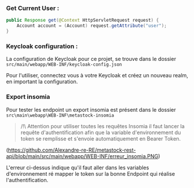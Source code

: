 ### Get Current User :
```java
public Response get(@Context HttpServletRequest request) {
    Account account = (Account) request.getAttribute("user");
}
```

### Keycloak configuration :

La configuration de Keycloak pour ce projet, se trouve dans le dossier `src/main/webapp/WEB-INF/keycloak-config.json`

Pour l'utiliser, connectez vous à votre Keycloak et créez un nouveau realm, en important la configuration.

### Export insomia

Pour tester les endpoint un export insomia est présent dans le dossier `src\main\webapp\WEB-INF\metastock-insomia`

> /!\ Attention pour utiliser toutes les requêtes Insomia il faut lancer la requête d'authentification afin que la variable d'environnement du token se remplisse et s'envoie automatiquement en Bearer Token.

(https://github.com/Alexandre-re-RE/metastock-rest-api/blob/main/src/main/webapp/WEB-INF/erreur_insomia.PNG)

L'erreur ci-dessus indique qu'il faut aller dans les variables d'environnement ré mapper le token sur la bonne Endpoint qui réalise l'authentification.
